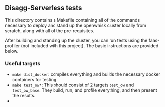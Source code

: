 ## Disagg-Serverless tests

This directory contains a Makefile containing all of the commands
necessary to deploy and stand up the openwhisk cluster locally from scratch,
along with all of the pre-requisites.

After building and standing up the cluster, you can run tests using the
faas-profiler (not included with this project). The basic instructions are
provided below.

### Useful targets

- `make dist_docker`: compiles everything and builds the necessary docker containers for testing
- `make test_ow*`: This should consist of 2 targets `test_ow` and
  `test_ow_base`. They build, run, and profile everything, and then present the
  results.
- 